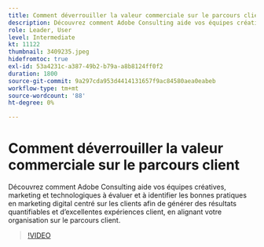 ```yaml
---
title: Comment déverrouiller la valeur commerciale sur le parcours client
description: Découvrez comment Adobe Consulting aide vos équipes créatives, marketing et technologiques à évaluer et à identifier les bonnes pratiques en marketing digital centré sur les clients afin de générer des résultats quantifiables et d’excellentes expériences client, en alignant votre organisation sur le parcours client.
role: Leader, User
level: Intermediate
kt: 11122
thumbnail: 3409235.jpeg
hidefromtoc: true
exl-id: 53a4231c-a387-49b2-b79a-a8b8124ff0f2
duration: 1800
source-git-commit: 9a297cda953d4414131657f9ac84580aea0eabeb
workflow-type: tm+mt
source-wordcount: '88'
ht-degree: 0%

---
```


# Comment déverrouiller la valeur commerciale sur le parcours client

Découvrez comment Adobe Consulting aide vos équipes créatives, marketing et technologiques à évaluer et à identifier les bonnes pratiques en marketing digital centré sur les clients afin de générer des résultats quantifiables et d’excellentes expériences client, en alignant votre organisation sur le parcours client.

>[!VIDEO](https://video.tv.adobe.com/v/3409235/?quality=12&learn=on)
